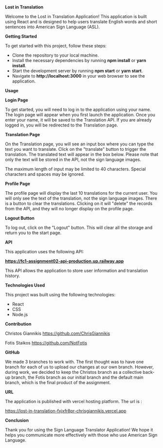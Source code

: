 **Lost in Translation**

Welcome to the Lost in Translation Application! This application is built using React and is designed to help users translate English words and short sentences into American Sign Language (ASL).

**Getting Started**

To get started with this project, follow these steps:

-   Clone the repository to your local machine.
-   Install the necessary dependencies by running **npm install** or **yarn install**.
-   Start the development server by running **npm start** or **yarn start**.
-   Navigate to **http://localhost:3000** in your web browser to see the application.

**Usage**

**Login Page**

To get started, you will need to log in to the application using your name. The login page will appear when you first launch the application. Once you enter your name, it will be saved to the Translation API. If you are already logged in, you will be redirected to the Translation page.

**Translation Page**

On the Translation page, you will see an input box where you can type the text you want to translate. Click on the "translate" button to trigger the translation. The translated text will appear in the box below. Please note that only the text will be stored in the API, not the sign language images.

The maximum length of input may be limited to 40 characters. Special characters and spaces may be ignored.

**Profile Page**

The profile page will display the last 10 translations for the current user. You will only see the text of the translation, not the sign language images. There is a button to clear the translations. Clicking on it will "delete" the records from the API, and they will no longer display on the profile page.

**Logout Button**

To log out, click on the "Logout" button. This will clear all the storage and return you to the start page.

**API**

This application uses the following API:

**https://fc1-assignment02-api-production.up.railway.app**

This API allows the application to store user information and translation history.

**Technologies Used**

This project was built using the following technologies:

-   React
-   CSS
-   Node.js

**Contribution**

Christos Giannikis https://github.com/ChrisGiannikis

Fotis Staikos https://github.com/NotFotis

**GitHub**

We made 3 branches to work with. The first thought was to have one branch for each of us to upload our changes at our own branch. However, during work, we decided to keep the Christos branch as a collective back-up branch, the Fotis branch as our initial branch and the default main branch, which is the final product of the assignment.

**URL**

The application is published with vercel hosting platform. The url is :

<https://lost-in-translation-fxjxfr8pr-chrisgiannikis.vercel.app>

**Conclusion**

Thank you for using the Sign Language Translator Application! We hope it helps you communicate more effectively with those who use American Sign Language.
